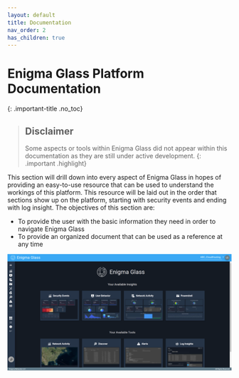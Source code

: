 ```yaml
---
layout: default
title: Documentation
nav_order: 2
has_children: true
---
```


# Enigma Glass Platform Documentation
{: .important-title .no_toc}

> ## Disclaimer
> 
> Some aspects or tools within Enigma Glass did not appear within this documentation as they are still under active development.
{: .important .highlight}

This section will drill down into every aspect of Enigma Glass in hopes of providing an easy-to-use resource that can be used to understand the workings of this platform. This resource will be laid out in the order that sections show up on the platform, starting with security events and ending with log insight. The objectives of this section are:

- To provide the user with the basic information they need in order to navigate Enigma Glass
- To provide an organized document that can be used as a reference at any time

![Landing page](./assets/landing-page.png)